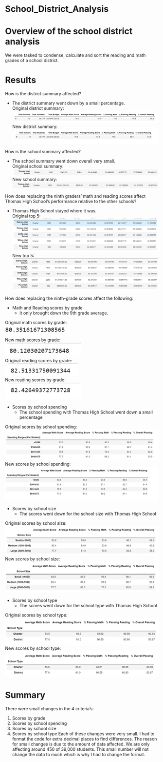 # School_District_Analysis
# Overview of the school district analysis
We were tasked to condense, calculate and sort the reading and math grades of a school district. 
# Results
How is the district summary affected?
-	The district summary went down by a small percentage. <br/>
Original district summary: <br/>
![districtsummary](Resources/districtsummary.png)<br/>
New district summary: <br/>
![newdistrictsummary](Resources/newdistrictsummary.png)<br/>

How is the school summary affected?
-	The school summary went down overall very small. <br/>
Original school summary: <br/>
![summaryorig](Resources/summaryorig.png)<br/>
New school summary: <br/>
![summarytentwe](Resources/summarytentwe.png)<br/>

How does replacing the ninth graders’ math and reading scores affect Thomas High School’s performance relative to the other schools?
-	Thomas High School stayed where it was. <br/>
Original top 5: <br/>
![origtop5](Resources/origtop5.png)<br/>
New top 5: <br/>
![newtop5](Resources/newtop5.png)<br/>

How does replacing the ninth-grade scores affect the following:
- Math and Reading scores by grade
   - It only brought down the 9th grade average.<br/>
   
Original math scores by grade: <br/>
![mathgradeavg](Resources/mathgradeavg.png)<br/>
New math scores by grade: <br/>
![mathgradeavgna](Resources/mathgradeavgna.png)<br/>
Original reading scores by grade: <br/>
![readinggradeavg](Resources/readinggradeavg.png)<br/>
New reading scores by grade: <br/>
![readinggradeavgna](Resources/readinggradeavgna.png)

- Scores by school spending
   -	The school spending with Thomas High School went down a small percentage <br/>
   
Original scores by school spending: <br/>
![schoolspending](Resources/schoolspending.png)<br/>
New scores by school spending: <br/>
![schoolspendingna](Resources/schoolspendingna.png)

- Scores by school size
  -	The scores went down for the school size with Thomas High School <br/>
  
Original scores by school size: <br/>
![schoolsize](Resources/schoolsize.png)<br/>
New scores by school size: <br/>
![schoolsizena](Resources/schoolsizena.png)<br/>
- Scores by school type
  -	The scores went down for the school type with Thomas High School <br/>
  
Original scores by school type: <br/>
![schooltype](Resources/schooltype.png)<br/>
New scores by school type: <br/>
![schooltypena](Resources/schooltypena.png)<br/>


# Summary
There were small changes in the 4 criteria’s:
1.	Scores by grade
2.	Scores by school spending
3.	Scores by school size
4.	Scores by school type
Each of these changes were very small. I had to format the code for extra decimal places to find differences. The reason for small changes is due to the amount of data affected. We are only affecting around 450 of 39,000 students. This small number will not change the data to much which is why I had to change the format. 

